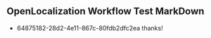 ## OpenLocalization Workflow Test MarkDown
* 64875182-28d2-4e11-867c-80fdb2dfc2ea thanks!

<!--HONumber=Aug16_HO1-->


